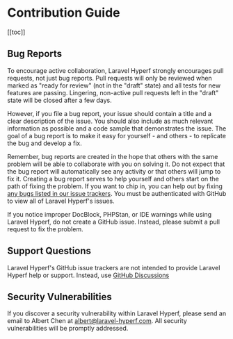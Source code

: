 # Contribution Guide
[[toc]]

## Bug Reports

To encourage active collaboration, Laravel Hyperf strongly encourages pull requests, not just bug reports. Pull requests will only be reviewed when marked as "ready for review" (not in the "draft" state) and all tests for new features are passing. Lingering, non-active pull requests left in the "draft" state will be closed after a few days.

However, if you file a bug report, your issue should contain a title and a clear description of the issue. You should also include as much relevant information as possible and a code sample that demonstrates the issue. The goal of a bug report is to make it easy for yourself - and others - to replicate the bug and develop a fix.

Remember, bug reports are created in the hope that others with the same problem will be able to collaborate with you on solving it. Do not expect that the bug report will automatically see any activity or that others will jump to fix it. Creating a bug report serves to help yourself and others start on the path of fixing the problem. If you want to chip in, you can help out by fixing [any bugs listed in our issue trackers](https://github.com/swooletw/hyperf-packages/issues). You must be authenticated with GitHub to view all of Laravel Hyperf's issues.

If you notice improper DocBlock, PHPStan, or IDE warnings while using Laravel Hyperf, do not create a GitHub issue. Instead, please submit a pull request to fix the problem.

## Support Questions

Laravel Hyperf's GitHub issue trackers are not intended to provide Laravel Hyperf help or support. Instead, use [GitHub Discussions](https://github.com/swooletw/hyperf-packages/discussions)

## Security Vulnerabilities

If you discover a security vulnerability within Laravel Hyperf, please send an email to Albert Chen at [albert@laravel-hyperf.com](mailto:albert@laravel-hyperf.com). All security vulnerabilities will be promptly addressed.
